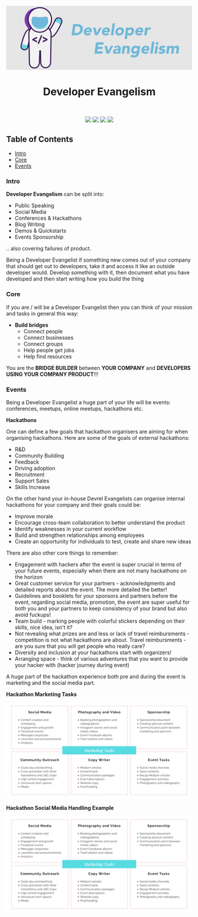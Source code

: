 <div align="center">
<br>
<img src="DeveloperEvangelismLogo.png"
/>
<br/>
<h1>Developer Evangelism</h1>
</div>
<br/>
<p align="center">
<img src="https://img.shields.io/badge/Developer-Community-brightgreen"/>
<img src="https://img.shields.io/badge/Developer-Experience-brightgreen"/>
<img src="https://img.shields.io/badge/Developer-Evangelism-brightgreen"/>
<img src="https://img.shields.io/badge/Developer%20-Advocacy-brightgreen"/>
</p>

## Table of Contents

* [Intro](#intro) <br>
* [Core](#core) <br>
* [Events](#events) <br>

### Intro

**Developer Evangelism** can be split into:

* Public Speaking
* Social Media
* Conferences & Hackathons
* Blog Writing
* Demos & Quickstarts
* Events Sponsorship

.. also covering failures of product.

Being a Developer Evangelist if something new comes out of your company that should get out to developers, take it and access it like an outside developer would. Develop something with it, then document what you have developed and then start writing how you build the thing

### Core

If you are / will be a Developer Evangelist then you can think of your mission and tasks in general this way:

* **Build bridges**
    * Connect people
    * Connect businesses
    * Connect groups
    * Help people get jobs
    * Help find resources

You are the **BRIDGE BUILDER** between **YOUR COMPANY** and **DEVELOPERS USING YOUR COMPANY PRODUCT**!!!

### Events

Being a Developer Evangelist a huge part of your life will be events: conferences, meetups, online meetups, hackathons etc.

**Hackathons**

One can define a few goals that hackathon organisers are aiming for when organising hackathons. Here are some of the goals of external hackathons:

* R&D
* Community Building
* Feedback
* Driving adoption
* Recruitment
* Support Sales
* Skills Increase

On the other hand your in-house Devrel Evangelists can organise internal hackathons for your company and their goals could be:

* Improve morale
* Encourage cross-team collaboration to better understand the product
* Identify weaknesses in your current workflow
* Build and strengthen relationships among employees
* Create an opportunity for individuals to test, create and share new ideas

There are also other core things to remember:

* Engagement with hackers after the event is super crucial in terms of your future events, especially when there are not many hackathons on the horizon
* Great customer service for your partners - acknowledgments and detailed reports about the event. The more detailed the better!
* Guidelines and booklets for your sponsors and partners before the event, regarding social media, promotion, the event are super useful for both you and your partners to keep consistency of your brand but also avoid fuckups!
* Team build - marking people with colorful stickers depending on their skills, nice idea, isn't it?
* Not revealing what prizes are and less or lack of travel reimbursments - competition is not what hackathons are about. Travel reimbursments -are you sure that you will get people who really care?
* Diversity and inclusion at your hackathons start with organizers!
* Arranging space - think of various adventures that you want to provide your hacker with (hacker journey during event)

A huge part of the hackathon experience both pre and during the event is marketing and the social media part.

**Hackathon Marketing Tasks**

![](/Developer-Evangelism/Assets/HackathonMarketingTasks.jpg)

**Hackathon Social Media Handling Example**

![](/Developer-Evangelism/Assets/HackathonMarketingTasks.jpg)
